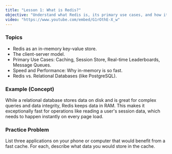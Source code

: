 ```yaml
---
title: "Lesson 1: What is Redis?"
objective: "Understand what Redis is, its primary use cases, and how it differs from traditional disk-based databases."
video: "https://www.youtube.com/embed/G1rOthE-X_w"
---
```


### Topics

- Redis as an in-memory key-value store.
- The client-server model.
- Primary Use Cases: Caching, Session Store, Real-time Leaderboards, Message Queues.
- Speed and Performance: Why in-memory is so fast.
- Redis vs. Relational Databases (like PostgreSQL).

### Example (Concept)

While a relational database stores data on disk and is great for complex queries and data integrity, Redis keeps data in RAM. This makes it exceptionally fast for operations like reading a user's session data, which needs to happen instantly on every page load.

### Practice Problem

List three applications on your phone or computer that would benefit from a fast cache. For each, describe what data you would store in the cache.
